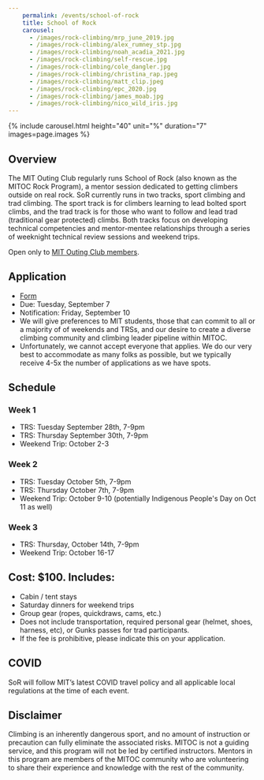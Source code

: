 ```yaml
---
    permalink: /events/school-of-rock
    title: School of Rock
    carousel:
      - /images/rock-climbing/mrp_june_2019.jpg
      - /images/rock-climbing/alex_rumney_stp.jpg
      - /images/rock-climbing/noah_acadia_2021.jpg
      - /images/rock-climbing/self-rescue.jpg
      - /images/rock-climbing/cole_dangler.jpg
      - /images/rock-climbing/christina_rap.jpeg
      - /images/rock-climbing/matt_clip.jpeg
      - /images/rock-climbing/epc_2020.jpg
      - /images/rock-climbing/james_moab.jpg
      - /images/rock-climbing/nico_wild_iris.jpg
---
```

{% include carousel.html height="40" unit="%" duration="7" images=page.images %}

## Overview

The MIT Outing Club regularly runs School of Rock (also known as the MITOC Rock Program), a mentor session dedicated to getting climbers outside on real rock. SoR currently runs in two tracks, sport climbing and trad climbing. The sport track is for climbers learning to lead bolted sport climbs, and the trad track is for those who want to follow and lead trad (traditional gear protected) climbs. Both tracks focus on developing technical competencies and mentor-mentee relationships through a series of weeknight technical review sessions and weekend trips.

Open only to [MIT Outing Club members](/join).

## Application
- [Form](https://forms.gle/bVa5e6Vc17tf2P6m6)
- Due: Tuesday, September 7
- Notification: Friday, September 10
- We will give preferences to MIT students, those that can commit to all or a majority of of weekends and TRSs, and our desire to create a diverse climbing community and climbing leader pipeline within MITOC.
- Unfortunately, we cannot accept everyone that applies. We do our very best to accommodate as many folks as possible, but we typically receive 4-5x the number of applications as we have spots. 

## Schedule
### Week 1
- TRS: Tuesday September 28th, 7-9pm
- TRS: Thursday September 30th, 7-9pm
- Weekend Trip: October 2-3

### Week 2
- TRS: Tuesday October 5th, 7-9pm
- TRS: Thursday October 7th, 7-9pm
- Weekend Trip: October 9-10 (potentially Indigenous People's Day on Oct 11 as well)

### Week 3
- TRS: Thursday, October 14th, 7-9pm
- Weekend Trip: October 16-17

## Cost: $100. Includes:
- Cabin / tent stays
- Saturday dinners for weekend trips
- Group gear (ropes, quickdraws, cams, etc.)
- Does not include transportation, required personal gear (helmet, shoes, harness, etc), or Gunks passes for trad participants. 
- If the fee is prohibitive, please indicate this on your application. 

## COVID
SoR will follow MIT’s latest COVID travel policy and all applicable local regulations at the time of each event.

## Disclaimer
Climbing is an inherently dangerous sport, and no amount of instruction or precaution can fully eliminate the associated risks. MITOC is not a guiding service, and this program will not be led by certified instructors. Mentors in this program are members of the MITOC community who are volunteering to share their experience and knowledge with the rest of the community.
